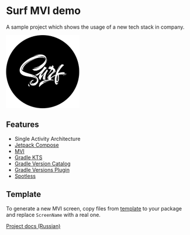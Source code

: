 # Surf MVI demo

A sample project which shows the usage of a new tech stack in company.

<img src="docs/images/surf.png" width="200">

## Features

* Single Activity Architecture
* [Jetpack Compose](https://developer.android.com/jetpack/compose)
* [MVI](https://github.com/surfstudio/surf-mvi-flow)
* [Gradle KTS](https://docs.gradle.org/current/userguide/kotlin_dsl.html)
* [Gradle Version Catalog](https://docs.gradle.org/current/userguide/platforms.html)
* [Gradle Versions Plugin](https://github.com/ben-manes/gradle-versions-plugin)
* [Spotless](https://github.com/diffplug/spotless)

## Template

To generate a new MVI screen, copy files from [template](template) to your package and replace `ScreenName` with a real one.

[Project docs (Russian)](docs)
